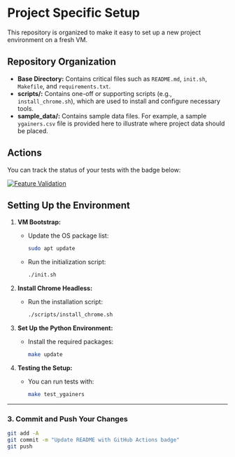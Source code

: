 # Project Specific Setup

This repository is organized to make it easy to set up a new project environment on a fresh VM.

## Repository Organization

- **Base Directory:** Contains critical files such as `README.md`, `init.sh`, `Makefile`, and `requirements.txt`.
- **scripts/:** Contains one-off or supporting scripts (e.g., `install_chrome.sh`), which are used to install and configure necessary tools.
- **sample_data/:** Contains sample data files. For example, a sample `ygainers.csv` file is provided here to illustrate where project data should be placed.

## Actions

You can track the status of your tests with the badge below:

[![Feature Validation](https://github.com/KanittaSrichan/SP25_DS5111_uay3yb/actions/workflows/validations.yml/badge.svg)](https://github.com/KanittaSrichan/SP25_DS5111_uay3yb/actions/workflows/validations2.yml)

## Setting Up the Environment

1. **VM Bootstrap:**
   - Update the OS package list:
     ```bash
     sudo apt update
     ```
   - Run the initialization script:
     ```bash
     ./init.sh
     ```

2. **Install Chrome Headless:**
   - Run the installation script:
     ```bash
     ./scripts/install_chrome.sh
     ```

3. **Set Up the Python Environment:**
   - Install the required packages:
     ```bash
     make update
     ```

4. **Testing the Setup:**
   - You can run tests with:
     ```bash
     make test_ygainers
     ```

---

### 3. Commit and Push Your Changes

```bash
git add -A
git commit -m "Update README with GitHub Actions badge"
git push
